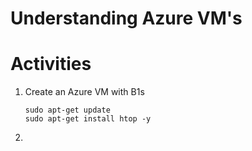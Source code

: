 # Understanding Azure VM's


# Activities
1. Create an Azure VM with B1s
    ```
    sudo apt-get update 
    sudo apt-get install htop -y
    ```
2. 
